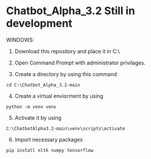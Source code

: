 # Chatbot_Alpha_3.2 Still in development

WINDOWS:

1. Download this repository and place it in C:\\

2. Open Command Prompt with administrator privilages.

3. Create a directory by using this command

`cd C:\Chatbot_Alpha_3.2-main`

4. Create a virtual enviorment by using 

`python -m venv venv`

5. Activate it by using 

`C:\ChatbotAlpha3.2-main\venv\scripts\activate`

6. Import necessary packages

`pip install nltk numpy tensorflow`

